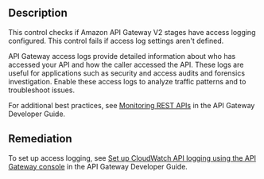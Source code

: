 ## Description

This control checks if Amazon API Gateway V2 stages have access logging configured. This control fails if access log settings aren't defined.

API Gateway access logs provide detailed information about who has accessed your API and how the caller accessed the API. These logs are useful for applications such as security and access audits and forensics investigation. Enable these access logs to analyze traffic patterns and to troubleshoot issues.

For additional best practices, see [Monitoring REST APIs](https://docs.aws.amazon.com/apigateway/latest/developerguide/rest-api-monitor.html) in the API Gateway Developer Guide.

## Remediation

To set up access logging, see [Set up CloudWatch API logging using the API Gateway console](https://docs.aws.amazon.com/apigateway/latest/developerguide/set-up-logging.html#set-up-access-logging-using-console) in the API Gateway Developer Guide.